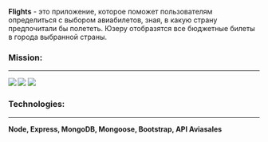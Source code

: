 <b>Flights</b> - это приложение, которое поможет пользователям определиться с выбором авиабилетов, зная, в какую страну предпочитали бы полететь. Юзеру отобразятся все бюджетные билеты в города выбранной страны.

<b><h3>Mission:</h3><hr></hr><b/>
<img src="https://pp.userapi.com/c855424/v855424067/72f18/yop05oY-cM4.jpg"></img> 
<img src="https://pp.userapi.com/c855424/v855424067/72f28/kbnYdwdXqvo.jpg"></img> 
<img src="https://pp.userapi.com/c855424/v855424067/72f31/ZHTEpA36W7U.jpg"></img> 

<b><h3>Technologies:</h3><hr></hr></b>
Node, Express, MongoDB, Mongoose, Bootstrap, API Aviasales

